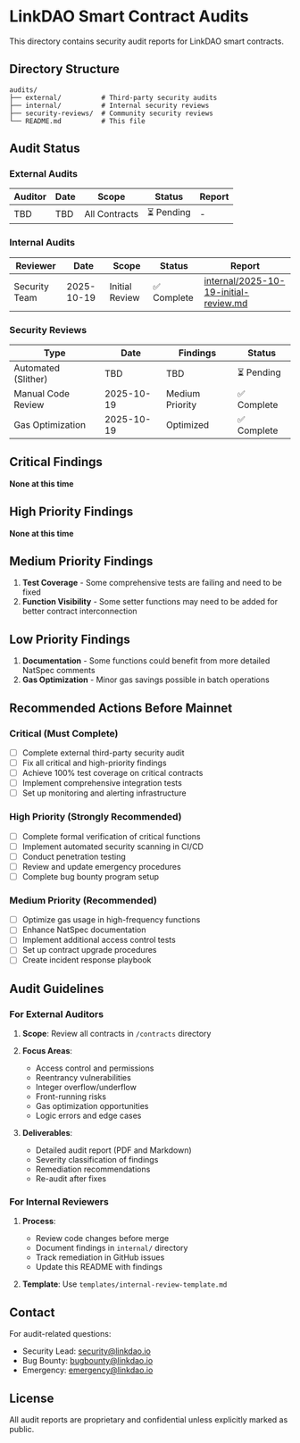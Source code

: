 # LinkDAO Smart Contract Audits

This directory contains security audit reports for LinkDAO smart contracts.

## Directory Structure

```
audits/
├── external/          # Third-party security audits
├── internal/          # Internal security reviews
├── security-reviews/  # Community security reviews
└── README.md          # This file
```

## Audit Status

### External Audits

| Auditor | Date | Scope | Status | Report |
|---------|------|-------|--------|--------|
| TBD | TBD | All Contracts | ⏳ Pending | - |

### Internal Audits

| Reviewer | Date | Scope | Status | Report |
|----------|------|-------|--------|--------|
| Security Team | 2025-10-19 | Initial Review | ✅ Complete | [internal/2025-10-19-initial-review.md](internal/2025-10-19-initial-review.md) |

### Security Reviews

| Type | Date | Findings | Status |
|------|------|----------|--------|
| Automated (Slither) | TBD | TBD | ⏳ Pending |
| Manual Code Review | 2025-10-19 | Medium Priority | ✅ Complete |
| Gas Optimization | 2025-10-19 | Optimized | ✅ Complete |

## Critical Findings

**None at this time**

## High Priority Findings

**None at this time**

## Medium Priority Findings

1. **Test Coverage** - Some comprehensive tests are failing and need to be fixed
2. **Function Visibility** - Some setter functions may need to be added for better contract interconnection

## Low Priority Findings

1. **Documentation** - Some functions could benefit from more detailed NatSpec comments
2. **Gas Optimization** - Minor gas savings possible in batch operations

## Recommended Actions Before Mainnet

### Critical (Must Complete)
- [ ] Complete external third-party security audit
- [ ] Fix all critical and high-priority findings
- [ ] Achieve 100% test coverage on critical contracts
- [ ] Implement comprehensive integration tests
- [ ] Set up monitoring and alerting infrastructure

### High Priority (Strongly Recommended)
- [ ] Complete formal verification of critical functions
- [ ] Implement automated security scanning in CI/CD
- [ ] Conduct penetration testing
- [ ] Review and update emergency procedures
- [ ] Complete bug bounty program setup

### Medium Priority (Recommended)
- [ ] Optimize gas usage in high-frequency functions
- [ ] Enhance NatSpec documentation
- [ ] Implement additional access control tests
- [ ] Set up contract upgrade procedures
- [ ] Create incident response playbook

## Audit Guidelines

### For External Auditors

1. **Scope**: Review all contracts in `/contracts` directory
2. **Focus Areas**:
   - Access control and permissions
   - Reentrancy vulnerabilities
   - Integer overflow/underflow
   - Front-running risks
   - Gas optimization opportunities
   - Logic errors and edge cases

3. **Deliverables**:
   - Detailed audit report (PDF and Markdown)
   - Severity classification of findings
   - Remediation recommendations
   - Re-audit after fixes

### For Internal Reviewers

1. **Process**:
   - Review code changes before merge
   - Document findings in `internal/` directory
   - Track remediation in GitHub issues
   - Update this README with findings

2. **Template**: Use `templates/internal-review-template.md`

## Contact

For audit-related questions:
- Security Lead: security@linkdao.io
- Bug Bounty: bugbounty@linkdao.io
- Emergency: emergency@linkdao.io

## License

All audit reports are proprietary and confidential unless explicitly marked as public.

